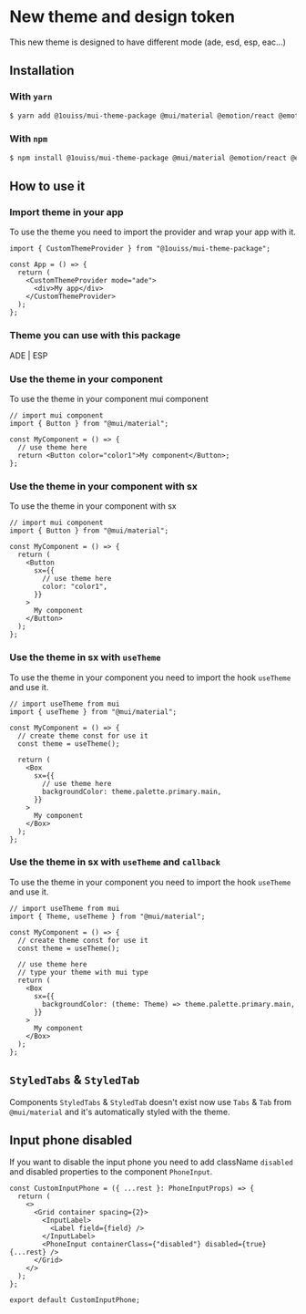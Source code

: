 # New theme and design token

This new theme is designed to have different mode (ade, esd, esp, eac...)

## Installation

### With `yarn`

```bash
$ yarn add @1ouiss/mui-theme-package @mui/material @emotion/react @emotion/styled
```

### With `npm`

```bash
$ npm install @1ouiss/mui-theme-package @mui/material @emotion/react @emotion/styled
```

## How to use it

### Import theme in your app

To use the theme you need to import the provider and wrap your app with it.

```tsx
import { CustomThemeProvider } from "@1ouiss/mui-theme-package";

const App = () => {
  return (
    <CustomThemeProvider mode="ade">
      <div>My app</div>
    </CustomThemeProvider>
  );
};
```

### Theme you can use with this package

ADE | ESP

### Use the theme in your component

To use the theme in your component mui component

```tsx
// import mui component
import { Button } from "@mui/material";

const MyComponent = () => {
  // use theme here
  return <Button color="color1">My component</Button>;
};
```

### Use the theme in your component with sx

To use the theme in your component with sx

```tsx
// import mui component
import { Button } from "@mui/material";

const MyComponent = () => {
  return (
    <Button
      sx={{
        // use theme here
        color: "color1",
      }}
    >
      My component
    </Button>
  );
};
```

### Use the theme in sx with `useTheme`

To use the theme in your component you need to import the hook `useTheme` and use it.

```tsx
// import useTheme from mui
import { useTheme } from "@mui/material";

const MyComponent = () => {
  // create theme const for use it
  const theme = useTheme();

  return (
    <Box
      sx={{
        // use theme here
        backgroundColor: theme.palette.primary.main,
      }}
    >
      My component
    </Box>
  );
};
```

### Use the theme in sx with `useTheme` and `callback`

To use the theme in your component you need to import the hook `useTheme` and use it.

```tsx
// import useTheme from mui
import { Theme, useTheme } from "@mui/material";

const MyComponent = () => {
  // create theme const for use it
  const theme = useTheme();

  // use theme here
  // type your theme with mui type
  return (
    <Box
      sx={{
        backgroundColor: (theme: Theme) => theme.palette.primary.main,
      }}
    >
      My component
    </Box>
  );
};
```

## `StyledTabs` & `StyledTab`

Components `StyledTabs` & `StyledTab` doesn't exist now use `Tabs` & `Tab` from `@mui/material` and it's automatically styled with the theme.

## Input phone disabled

If you want to disable the input phone you need to add className `disabled` and disabled properties to the component `PhoneInput`.

```tsx
const CustomInputPhone = ({ ...rest }: PhoneInputProps) => {
  return (
    <>
      <Grid container spacing={2}>
        <InputLabel>
          <Label field={field} />
        </InputLabel>
        <PhoneInput containerClass={"disabled"} disabled={true} {...rest} />
      </Grid>
    </>
  );
};

export default CustomInputPhone;
```
